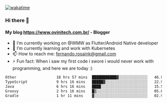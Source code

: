 [![wakatime](https://wakatime.com/badge/user/d5892087-17e6-46ab-8384-91a71a9b88d8.svg)](https://wakatime.com/@d5892087-17e6-46ab-8384-91a71a9b88d8)
### Hi there 👋

#### My blog https://www.ovinitech.com.br/ - Blogger

- 🔭 I’m currently working on @WMW as Flutter/Android Native developer
- 🌱 I’m currently learning and work with Kubernetes
- 📫 How to reach me: fernando.rosaink@gmail.com 
- ⚡ Fun fact: When i saw my first code i swore i would never work with programming, and here we are today :)

<!--START_SECTION:waka-->

```txt
Other                  18 hrs 57 mins  ███████████▓░░░░░░░░░░░░░   46.94 %
TypeScript             9 hrs 16 mins   █████▓░░░░░░░░░░░░░░░░░░░   22.98 %
Java                   6 hrs 16 mins   ████░░░░░░░░░░░░░░░░░░░░░   15.52 %
Groovy                 2 hrs 16 mins   █▒░░░░░░░░░░░░░░░░░░░░░░░   05.63 %
Gradle                 1 hr 11 mins    ▓░░░░░░░░░░░░░░░░░░░░░░░░   02.94 %
```

<!--END_SECTION:waka-->
